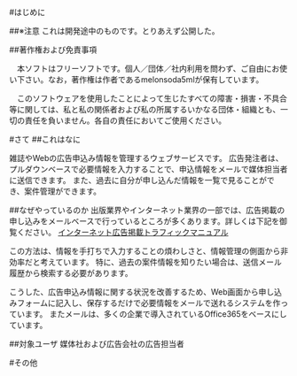 #はじめに

##※注意
これは開発途中のものです。とりあえず公開した。

##著作権および免責事項

　本ソフトはフリーソフトです。個人／団体／社内利用を問わず、ご自由にお使い下さい。なお，著作権は作者であるmelonsoda5mlが保有しています。

　このソフトウェアを使用したことによって生じたすべての障害・損害・不具合等に関しては、私と私の関係者および私の所属するいかなる団体・組織とも、一切の責任を負いません。各自の責任においてご使用ください。


#さて
##これはなに

雑誌やWebの広告申込み情報を管理するウェブサービスです。  広告発注者は、プルダウンベースで必要情報を入力することで、申込情報をメールで媒体担当者に送信できます。  また、過去に自分が申し込んだ情報を一覧で見ることができ、案件管理ができます。

##なぜやっているのか
出版業界やインターネット業界の一部では、広告掲載の申し込みをメールベースで行っているところが多くあります。詳しくは下記を御覧ください。
[インターネット広告掲載トラフィックマニュアル](http://www.jiaa.org/archive/traffic_manual.html)

この方法は、情報を手打ちで入力することの煩わしさと、情報管理の側面から非効率だと考えています。
特に、過去の案件情報を知りたい場合は、送信メール履歴から検索する必要があります。

こうした、広告申込み情報に関する状況を改善するため、Web画面から申し込みフォームに記入し、保存するだけで必要情報をメールで送れるシステムを作っています。  またメールは、多くの企業で導入されているOffice365をベースにしています。

##対象ユーザ
媒体社および広告会社の広告担当者

#その他
